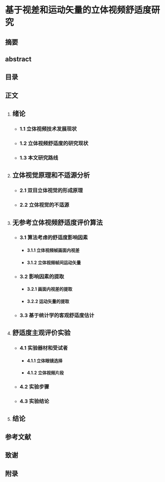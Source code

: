 # 基于视差和运动矢量的立体视频舒适度研究

## 摘要

## abstract

## 目录

## 正文

1. ## 绪论

    - ### 1.1 立体视频技术发展现状

    - ### 1.2 立体视频舒适度的研究现状

    - ### 1.3 本文研究路线

2. ## 立体视觉原理和不适源分析

    - ### 2.1 双目立体视觉的形成原理
    
    - ### 2.2 立体视觉的不适源

3. ## 无参考立体视频舒适度评价算法

    - ### 3.1 算法考虑的舒适度影响因素

        - #### 3.1.1 立体视频帧画面内视差

        - #### 3.1.2 立体视频帧间运动矢量

    - ### 3.2 影响因素的提取
        
        - #### 3.2.1 画面内视差的提取
        
        - #### 3.2.2 运动矢量的提取

    - ### 3.3 基于统计学的客观舒适度估计
        

4. ## 舒适度主观评价实验

    - ### 4.1 实验器材和受试者

        - #### 4.1.1 立体眼镜选择

        - #### 4.1.2 立体视频片段

    - ### 4.2 实验步骤

    - ### 4.3 实验结论

5. ## 结论

## 参考文献

## 致谢

## 附录

